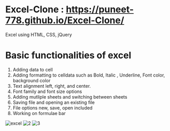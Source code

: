 # Excel-Clone : https://puneet-778.github.io/Excel-Clone/
Excel using HTML, CSS, jQuery
# Basic functionalities of excel
  1) Adding data to cell
  2) Adding formatting to celldata such as Bold, Italic , Underline, Font color, background color
  3) Text alignment left, right, and center.
  4) Font family and font size options
  5) Adding mutliple sheets and switching between sheets
  6) Saving file and opening an existing file
  7) File options new, save, open included
  8) Working on formulae bar

![excel](https://user-images.githubusercontent.com/63799563/124173247-68b5ee80-dac8-11eb-8160-00700d84bc6c.png)
![2](https://user-images.githubusercontent.com/63799563/124173252-6b184880-dac8-11eb-91b4-9ff8009b9f7e.png)
![3](https://user-images.githubusercontent.com/63799563/124173255-6c497580-dac8-11eb-8684-c1d3d9ae20d0.png)


